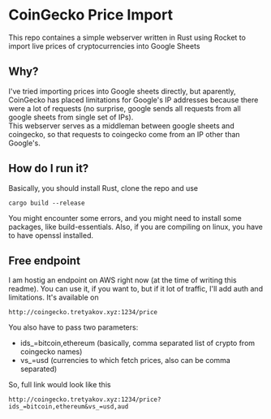# CoinGecko Price Import
This repo containes a simple webserver written in Rust using Rocket to import live prices of cryptocurrencies into Google Sheets  

## Why?
I've tried importing prices into Google sheets directly, but aparently, CoinGecko has placed limitations for
Google's IP addresses because there were a lot of requests (no surprise, google sends all requests from all google sheets from single set of IPs).  
This webserver serves as a middleman between google sheets and coingecko, so that requests to coingecko come from an IP other than Google's.

## How do I run it?
Basically, you should install Rust, clone the repo and use
```shell
cargo build --release
```
You might encounter some errors, and you might need to install some packages, like build-essentials.
Also, if you are compiling on linux, you have to have openssl installed.

## Free endpoint
I am hostig an endpoint on AWS right now (at the time of writing this readme). You can use it, if you want to, but if it  lot of traffic, I'll add auth and limitations.
It's available on
```
http://coingecko.tretyakov.xyz:1234/price
```
You also have to pass two parameters:
- ids_=bitcoin,ethereum (basically, comma separated list of crypto from coingecko names)
- vs_=usd (currencies to which fetch prices, also can be comma separated)

So, full link would look like this
```
http://coingecko.tretyakov.xyz:1234/price?ids_=bitcoin,ethereum&vs_=usd,aud
```


